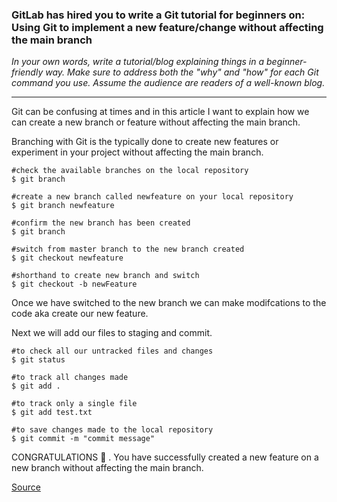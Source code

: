 ### GitLab has hired you to write a Git tutorial for beginners on: Using Git to implement a new feature/change without affecting the main branch

_In your own words, write a tutorial/blog explaining things in a beginner-friendly way. Make sure to address both the "why" and "how" for each Git command you use. Assume the audience are readers of a well-known blog._

---

Git can be confusing at times and in this article I want to explain how we can create a new branch or feature without affecting the main branch.

Branching with Git is the typically done to create new features or experiment in your project without affecting the main branch.

```
#check the available branches on the local repository
$ git branch

#create a new branch called newfeature on your local repository
$ git branch newfeature

#confirm the new branch has been created
$ git branch

#switch from master branch to the new branch created
$ git checkout newfeature

#shorthand to create new branch and switch
$ git checkout -b newFeature
```

Once we have switched to the new branch we can make modifcations to the code aka create our new feature.

Next we will add our files to staging and commit.

```
#to check all our untracked files and changes
$ git status

#to track all changes made
$ git add .

#to track only a single file
$ git add test.txt

#to save changes made to the local repository
$ git commit -m "commit message"
```

CONGRATULATIONS 🎉 . You have successfully created a new feature on a new branch without affecting the main branch.

[Source](https://computingforgeeks.com/implement-new-feature-in-git-without-affecting-master-branch/#:~:text=Create%20a%20New%20Branch,messing%20up%20the%20original%20code.)
